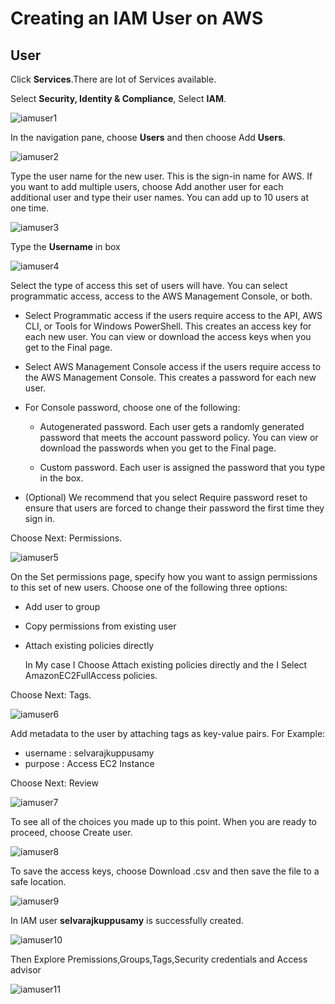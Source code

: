 # Creating an IAM User on AWS
## User

Click **Services**.There are lot of Services available.

Select **Security, Identity & Compliance**, Select **IAM**.

![iamuser1](https://github.com/selvaraj-kuppusamy/AmazonWebServices/blob/main/Services/Security%2C%20Identity%20%26%20Compliance/IAM/Access%20management/User/assets/iamuser1.png)

In the navigation pane, choose **Users** and then choose Add **Users**.


![iamuser2](https://github.com/selvaraj-kuppusamy/AmazonWebServices/blob/main/Services/Security%2C%20Identity%20%26%20Compliance/IAM/Access%20management/User/assets/iamuser2.png)

Type the user name for the new user. This is the sign-in name for AWS. If you want to add multiple users, choose Add another user for each additional user and type their user names. You can add up to 10 users at one time.

![iamuser3](https://github.com/selvaraj-kuppusamy/AmazonWebServices/blob/main/Services/Security%2C%20Identity%20%26%20Compliance/IAM/Access%20management/User/assets/iamuser3.png)

Type the **Username** in box

![iamuser4](https://github.com/selvaraj-kuppusamy/AmazonWebServices/blob/main/Services/Security%2C%20Identity%20%26%20Compliance/IAM/Access%20management/User/assets/iamuser4.png)

Select the type of access this set of users will have. You can select programmatic access, access to the AWS Management Console, or both. 

- Select Programmatic access if the users require access to the API, AWS CLI, or Tools for Windows PowerShell. This creates an access key for each new user. You can view or download the access keys when you get to the Final page.

- Select AWS Management Console access if the users require access to the AWS Management Console. This creates a password for each new user.
* For Console password, choose one of the following:
  - Autogenerated password. Each user gets a randomly generated password that meets the account password policy. You can view or download the passwords when you get to the Final page.

  - Custom password. Each user is assigned the password that you type in the box.
- (Optional) We recommend that you select Require password reset to ensure that users are forced to change their password the first time they sign in.

Choose Next: Permissions.

![iamuser5](https://github.com/selvaraj-kuppusamy/AmazonWebServices/blob/main/Services/Security%2C%20Identity%20%26%20Compliance/IAM/Access%20management/User/assets/iamuser5.png)

On the Set permissions page, specify how you want to assign permissions to this set of new users. Choose one of the following three options:

- Add user to group
- Copy permissions from existing user
- Attach existing policies directly

  In My case I Choose Attach existing policies directly and the I Select AmazonEC2FullAccess policies.

Choose Next: Tags.

![iamuser6](https://github.com/selvaraj-kuppusamy/AmazonWebServices/blob/main/Services/Security%2C%20Identity%20%26%20Compliance/IAM/Access%20management/User/assets/iamuser6.png)

Add metadata to the user by attaching tags as key-value pairs. 
For Example: 
 * username : selvarajkuppusamy 
 * purpose  : Access EC2 Instance

Choose Next: Review
 
![iamuser7](https://github.com/selvaraj-kuppusamy/AmazonWebServices/blob/main/Services/Security%2C%20Identity%20%26%20Compliance/IAM/Access%20management/User/assets/iamuser7.png)

To see all of the choices you made up to this point. When you are ready to proceed, choose Create user.

![iamuser8](https://github.com/selvaraj-kuppusamy/AmazonWebServices/blob/main/Services/Security%2C%20Identity%20%26%20Compliance/IAM/Access%20management/User/assets/iamuser8.png)

To save the access keys, choose Download .csv and then save the file to a safe location.

![iamuser9](https://github.com/selvaraj-kuppusamy/AmazonWebServices/blob/main/Services/Security%2C%20Identity%20%26%20Compliance/IAM/Access%20management/User/assets/iamuser9.png)
 
In IAM user **selvarajkuppusamy** is successfully created.

![iamuser10](https://github.com/selvaraj-kuppusamy/AmazonWebServices/blob/main/Services/Security%2C%20Identity%20%26%20Compliance/IAM/Access%20management/User/assets/iamuser10.png)

Then Explore Premissions,Groups,Tags,Security credentials and Access advisor

![iamuser11](https://github.com/selvaraj-kuppusamy/AmazonWebServices/blob/main/Services/Security%2C%20Identity%20%26%20Compliance/IAM/Access%20management/User/assets/iamuser11.png)
